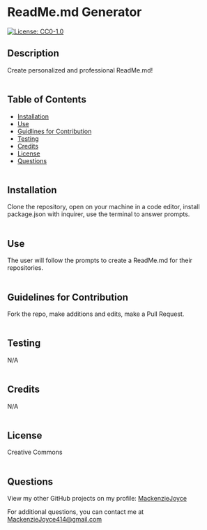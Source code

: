 
  # ReadMe.md Generator

  [![License: CC0-1.0](https://img.shields.io/badge/License-CC0_1.0-lightgrey.svg)](http://creativecommons.org/publicdomain/zero/1.0/)
  
  ## Description 
  Create personalized and professional ReadMe.md!
  </br></br>

  ## Table of Contents
  - [Installation](#installation)
  - [Use](#use)
  - [Guidlines for Contribution](#guidelines-for-contribution)
  - [Testing](#testing)
  - [Credits](#credits)
  - [License](#license)
  - [Questions](#questions) 
  </br></br>

  ## Installation
  Clone the repository, open on your machine in a code editor, install package.json with inquirer, use the terminal to answer prompts.
  </br></br>

  ## Use 
  The user will follow the prompts to create a ReadMe.md for their repositories.
  </br></br>

  ## Guidelines for Contribution
  Fork the repo, make additions and edits, make a Pull Request. 
  </br></br>

  ## Testing
  N/A 
  </br></br>

  ## Credits 
  N/A 
  </br></br>

  ## License 
  Creative Commons
  </br></br>
  
  ## Questions
  <p>View my other GitHub projects on my profile: <a href="https://github.com/MackenzieJoyce">MackenzieJoyce</a></p> 
  <p>For additional questions, you can contact me at <a href="mailto:MackenzieJoyce414@gmail.com">MackenzieJoyce414@gmail.com</a></p>

  